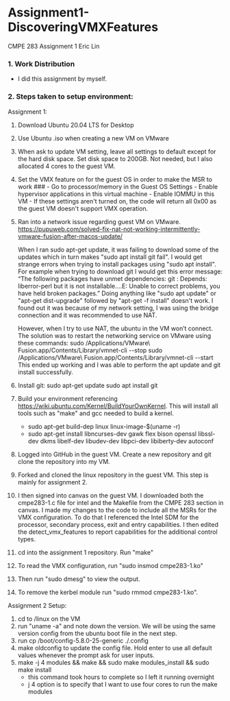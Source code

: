 # Assignment1-DiscoveringVMXFeatures
CMPE 283 Assignment 1
Eric Lin

### 1. Work Distribution
  - I did this assignment by myself.

### 2. Steps taken to setup environment:

  Assignment 1:

  1. Download Ubuntu 20.04 LTS for Desktop

  2. Use Ubuntu .iso when creating a new VM on VMware

  4. When ask to update VM setting, leave all settings to default except for the hard disk space. Set disk space to 200GB. Not needed, but I also allocated 4 cores to the guest VM.

  5. Set the VMX feature on for the guest OS in order to make the MSR to work ###
    - Go to processor/memory in the Guest OS Settings
    - Enable hypervisor applications in this virtual machine
    - Enable IOMMU in this VM
    - If these settings aren't turned on, the code will return all 0x00 as the guest VM doesn't support VMX operation.

  5. Ran into a network issue regarding guest VM on VMware.  https://pupuweb.com/solved-fix-nat-not-working-intermittently-vmware-fusion-after-macos-update/
  
      When I ran sudo apt-get update, it was failing to download some of the updates which in turn makes "sudo apt install git fail".
    I would get strange errors when trying to install packages using "sudo apt install". For example when trying to download git I would get this error message: “The following packages have unmet dependencies: git : Depends: liberror-perl but it is not installable….E: Unable to correct problems, you have held broken packages.” Doing anything like "sudo apt update" or "apt-get dist-upgrade" followed by "apt-get -f install" doesn't work.
    I found out it was because of my network setting, I was using the bridge connection and it was recommended to use NAT. 

      However, when I try to use NAT, the ubuntu in the VM won’t connect.
    The solution was to restart the networking service on VMware using these commands:
    sudo /Applications/VMware\ Fusion.app/Contents/Library/vmnet-cli --stop
    sudo /Applications/VMware\ Fusion.app/Contents/Library/vmnet-cli --start
    This ended up working and I was able to perform the apt update and git install successfully.

  6. Install git:
    sudo apt-get update
    sudo apt install git
    
  7. Build your environment referencing https://wiki.ubuntu.com/Kernel/BuildYourOwnKernel. 
     This will install all tools such as "make" and gcc needed to build a kernel.
      - sudo apt-get build-dep linux linux-image-$(uname -r)
      - sudo apt-get install libncurses-dev gawk flex bison openssl libssl-dev dkms libelf-dev libudev-dev libpci-dev libiberty-dev autoconf

  8. Logged into GitHub in the guest VM. Create a new repository and git clone the repository into my VM.

  9. Forked and cloned the linux repository in the guest VM. This step is mainly for assignment 2.

  10. I then signed into canvas on the guest VM. I downloaded both the cmpe283-1.c file for intel and the Makefile from the CMPE 283 section in canvas. 
    I made my changes to the code to include all the MSRs for the VMX configuration. 
    To do that I referenced the Intel SDM for the processor, secondary process, exit and entry capabilities.
    I then edited the detect_vmx_features to report capabilities for the additional control types.
  
  11. cd into the assignment 1 repository. Run "make"

  12. To read the VMX configuration, run "sudo insmod cmpe283-1.ko"

  13. Then run "sudo dmesg" to view the output.

  14. To remove the kerbel module run "sudo rmmod cmpe283-1.ko".

  Assignment 2 Setup:

  1. cd to /linux on the VM
  2. run "uname -a" and note down the version. We will be using the same version config from the ubuntu boot file in the next step.
  3. run cp /boot/config-5.8.0-25-generic ./.config
  4. make oldconfig to update the config file. Hold enter to use all default values whenever the prompt ask for user inputs.
  5. make -j 4 modules && make && sudo make modules_install && sudo make install
      - this command took hours to complete so I left it running overnight
      - j 4 option is to specify that I want to use four cores to run the make modules
